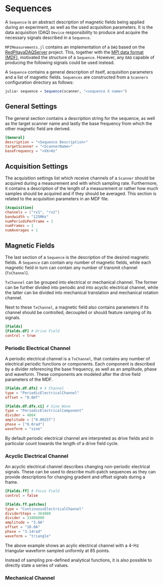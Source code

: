 # Sequences
A `Sequence` is an abstract description of magnetic fields being applied during an experiment, as well as the used acquisition parameters. It is the data acquisition (DAQ) `Device` responsibility to produce and acquire the necessary signals described in a `Sequence`.

`MPIMeasurements.jl` contains an implementation of a `DAQ` based on the [RedPitayaDAQServer](https://github.com/tknopp/RedPitayaDAQServer) project. This, together with the [MPI data format (MDF)](https://github.com/MagneticParticleImaging/MDF), motivated the structure of a `Sequence`. However, any `DAQ` capable of producing the following signals could be used instead.

A `Sequence` contains a general description of itself, acquisition parameters and a list of magnetic fields. `Sequences` are constructed from a `Scanners` configuration directory as follows:

```julia
julia> sequence = Sequence(scanner, "<sequence X name>")
```

## General Settings
The general section contains a description string for the sequence, as well as the target scanner name and lastly the base frequency from which the other magnetic field are derived.

```toml
[General]
description = "<Sequence Description>"
targetScanner = "<ScannerName>"
baseFrequency = "<XX>Hz"
```
## Acquisition Settings
The acquisition settings list which receive channels of a `Scanner` should be acquired during a measurement and with which sampling rate. Furthermore, it contains a description of the length of a measurement or rather how much samples should be acquired and if they should be averaged. This section is related to the acquisition parameters in an MDF file. 
```toml
[Acquisition]
channels = ["rx1", "rx2"]
bandwidth = "125MHz"
numPeriodsPerFrame = 1
numFrames = 1
numAverages = 1
```
## Magnetic Fields

The last section of a `Sequence` is the description of the desired magnetic fields. A `Sequence` can contain any number of magnetic fields, while each magnetic field in turn can contain any number of transmit channel (`TxChannel`).

`TxChannel` can be grouped into electrical or mechanical channel. The former can be further divided into periodic and into acyclic electrical channel, while the latter can be divided into mechanical translation and mechanical rotation channel.

Next to these `TxChannel`, a magnetic field also contains parameters if its channel should be controlled, decoupled or should feature ramping of its signals.

```toml
[Fields]
[Fields.df] # Drive Field 
control = true
```
### Periodic Electrical Channel
A periodic electrical channel is a `TxChannel`, that contains any number of electrical periodic functions or components. Each component is described by a divider referencing the base frequency, as well as an amplitude, phase and waveform. These components are modeled after the drive field parameters of the MDF.

```toml
[Fields.df.dfx] # X Channel
type = "PeriodicElectricalChannel"
offset = "0.0mT"

[Fields.df.dfx.c1] # Sine Wave
type = "PeriodicElectricalComponent"
divider = 4864
amplitude = ["0.0025T"]
phase = ["0.0rad"]
waveform = "sine"
```
By default periodic electrical channel are interpreted as drive fields and in particular count towards the length of a drive field cycle.
### Acyclic Electrical Channel
An acyclic electrical channel describes changing non-periodic electrical signals. These can be used to describe multi-patch sequences as they can provide descriptions for changing gradient and offset signals during a frame.

```toml
[Fields.ff] # Focus Field
control = false

[Fields.ff.patches]
type = "ContinuousElectricalChannel"
dividerSteps = 364800
divider = 31008000
amplitude = "3.8A"
offset = "10.0A"
phase = "3.14rad"
waveform = "triangle"
```
The above example shows an acylic electrical channel with a 4-Hz triangular waveform sampled uniformly at 85 points. 

Instead of sampling pre-defined analytical functions, it is also possible to directly state a series of values.
### Mechanical Channel
